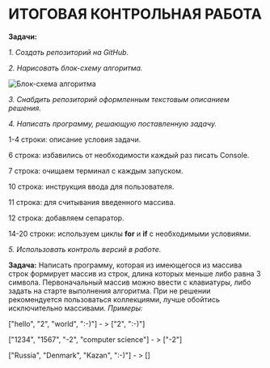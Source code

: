 # ИТОГОВАЯ КОНТРОЛЬНАЯ РАБОТА

**Задачи:**

*1. Создать репозиторий на GitHub.*

*2. Нарисовать блок-схему алгоритма.*

![Блок-схема алгоритма](algoritm.jpg)

*3. Снабдить репозиторий оформленным текстовым описанием решения.*

*4. Написать программу, решающую поставленную задачу.*

1-4 строки: описание условия задачи.

6 строка: избавились от необходимости каждый раз писать Console.

7 строка: очищаем терминал с каждым запуском.

10 строка: инструкция ввода для пользователя.

11 строка: для считывания введенного массива.

12 строка: добавляем сепаратор.

14-20 строки: используем циклы **for** и **if** с необходимыми условиями.

*5. Использовать контроль версий в работе.*

**Задача:** Написать программу, которая из имеющегося из массива строк формирует массив из строк, длина которых меньше либо равна 3 символа. Первоначальный массив можно ввести с клавиатуры, либо задать на старте выполнения алгоритма. При не решении рекомендуется пользоваться коллекциями, лучше обойтись исключительно массивами.
*Примеры:*

["hello", "2", "world", ":-)"] - > ["2", ":-)"]

["1234", "1567", "-2", "computer science"] - > ["-2"]

["Russia", "Denmark", "Kazan", ":-)"] - > []